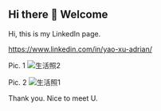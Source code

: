 ## Hi there 👋 Welcome

Hi, this is my LinkedIn page.

https://www.linkedin.com/in/yao-xu-adrian/

Pic. 1
![生活照2](https://user-images.githubusercontent.com/82418137/153051204-fd346e58-65d9-4a78-9f44-212fc256ed22.jpg)

Pic. 2
![生活照1](https://user-images.githubusercontent.com/82418137/153051212-bc00e38e-ca0b-4915-9ac8-fbc2b2a91475.JPG)

Thank you. Nice to meet U.
<!--

**Here are some ideas to get you started:**

🙋‍♀️ A short introduction - what is your organization all about?
🌈 Contribution guidelines - how can the community get involved?
👩‍💻 Useful resources - where can the community find your docs? Is there anything else the community should know?
🍿 Fun facts - what does your team eat for breakfast?
🧙 Remember, you can do mighty things with the power of [Markdown](https://docs.github.com/github/writing-on-github/getting-started-with-writing-and-formatting-on-github/basic-writing-and-formatting-syntax)
-->
